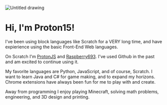 ![Untitled drawing](https://user-images.githubusercontent.com/113076857/189016245-2c021d3c-9e62-4f24-b47b-4bad43516c21.png)
# Hi, I'm Proton15!
I've been using block languages like Scratch for a VERY long time, and have expierience using the basic Front-End Web languages.

On Scratch I'm [ProtonJS](scratch.mit.edu/users/ProtonJS) and [Raspberry693](scratch.mit.edu/users/Raspberry693). I've used Github in the past and am excited to continue using it.

My favorite languages are Python, JavaScript, and of course, Scratch. I want to learn Java and C# for game making, and to expand my horizons. Chrome extensions have always been fun for me to play with and create.

Away from programming I enjoy playing Minecraft, solving math problems, engineering, and 3D design and printing.
